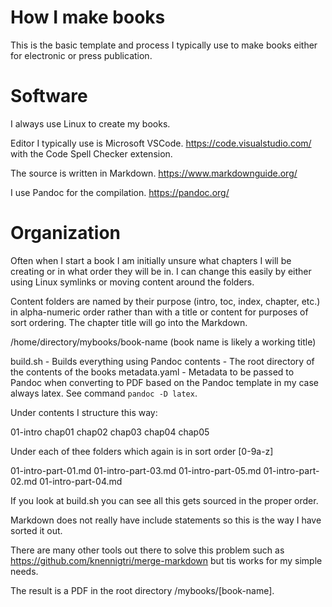 # How I make books

This is the basic template and process I typically use
to make books either for electronic or press publication.

# Software

I always use Linux to create my books.

Editor I typically use is Microsoft VSCode. https://code.visualstudio.com/ with the Code Spell Checker extension.

The source is written in Markdown. https://www.markdownguide.org/

I use Pandoc for the compilation. https://pandoc.org/

# Organization

Often when I start a book I am initially unsure what
chapters I will be creating or in what order they will be in. I can change this easily by either using Linux symlinks
or moving content around the folders.

Content folders are named by their purpose (intro, toc, index, chapter, etc.) in alpha-numeric order rather than with a title or content for purposes of sort ordering. The chapter title will go into the Markdown.

/home/directory/mybooks/book-name (book name is likely a working title)

build.sh - Builds everything using Pandoc
contents - The root directory of the contents of the books
metadata.yaml - Metadata to be passed to Pandoc when converting to PDF based on the Pandoc template in my case always latex. See command `pandoc -D latex`.

Under contents I structure this way:

01-intro  chap01  chap02  chap03  chap04  chap05

Under each of thee folders which again is in sort order [0-9a-z]

01-intro-part-01.md  01-intro-part-03.md  01-intro-part-05.md
01-intro-part-02.md  01-intro-part-04.md

If you look at build.sh you can see all this gets sourced in the proper order.

Markdown does not really have include statements so this is the way I have sorted it out.

There are many other tools out there to solve this problem such as https://github.com/knennigtri/merge-markdown but tis works for my simple needs.

The result is a PDF in the root directory /mybooks/[book-name].

